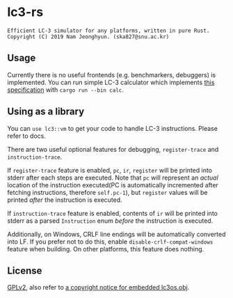 # lc3-rs
```
Efficient LC-3 simulator for any platforms, written in pure Rust.
Copyright (C) 2019 Nam Jeonghyun. (ska827@snu.ac.kr)
```

## Usage

Currently there is no useful frontends (e.g. benchmarkers, debuggers) is implemented. You can run simple LC-3 calculator which implements [this specification](http://archi.snu.ac.kr/courses/under/19_spring_computer_concept/slides/proj1.pdf) with `cargo run --bin calc`.

## Using as a library

You can `use lc3::vm` to get your code to handle LC-3 instructions. Please refer to docs.

There are two useful optional features for debugging, `register-trace` and `instruction-trace`.

If `register-trace` feature is enabled, `pc`, `ir`, `register` will be printed into stderr after each steps are executed. Note that `pc` will represent an _actual_ location of the instruction executed(PC is automatically incremented after fetching instructions, therefore `self.pc-1`), but `register` values will be printed _after_ the instruction is executed.

If `instruction-trace` feature is enabled, contents of `ir` will be printed into stderr as a parsed `Instruction` enum _before_ the instruction is executed.

Additionally, on Windows, CRLF line endings will be automatically converted into LF. If you prefer not to do this, enable `disable-crlf-compat-windows` feature when building. On other platforms, this feature does nothing.

## License

[GPLv2](http://github.com/cr0sh/lc3-rs/blob/master/LICENSE), also refer to [a copyright notice for embedded lc3os.obj](http://github.com/cr0sh/lc3-rs/blob/master/COPYRIGHT).